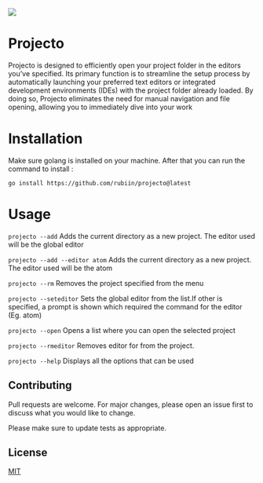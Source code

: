 
<img src="https://www.devteam.space/wp-content/uploads/2017/03/gopher_head-min.png"/>

# Projecto


Projecto is designed to efficiently open your project folder in the editors you’ve specified. Its primary function is to streamline the setup process by automatically launching your preferred text editors or integrated development environments (IDEs) with the project folder already loaded. By doing so, Projecto eliminates the need for manual navigation and file opening, allowing you to immediately dive into your work

# Installation

Make sure golang is installed on your machine. After that you can run the command to install :

`go install https://github.com/rubiin/projecto@latest`

# Usage

`projecto --add`
Adds the current directory as a new project. The editor used will be the global editor

`projecto --add --editor atom`
Adds the current directory as a new project. The editor used will be the atom


`projecto --rm`
Removes the project specified from the menu

`projecto --seteditor`
Sets the global editor from the list.If other is specified, a prompt is shown which required the command for the 
  editor (Eg. atom)

`projecto --open`
Opens a list where you can open the selected project


`projecto --rmeditor`
Removes editor for from the project.

`projecto --help`
Displays all the options that can be used




## Contributing
Pull requests are welcome. For major changes, please open an issue first to discuss what you would like to change.

Please make sure to update tests as appropriate.

## License
[MIT](https://choosealicense.com/licenses/mit/)

